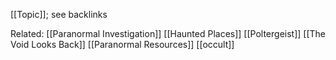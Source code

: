 [[Topic]]; see backlinks


Related:
[[Paranormal Investigation]]
[[Haunted Places]]
[[Poltergeist]]
[[The Void Looks Back]]
[[Paranormal Resources]]
[[occult]]
